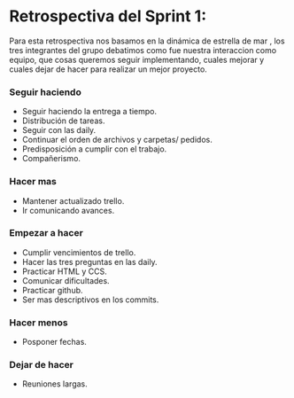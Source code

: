 # Retrospectiva del Sprint 1:


Para esta retrospectiva nos basamos en la dinámica de estrella de mar , los tres integrantes del grupo debatimos como fue nuestra interaccion como equipo,
que cosas queremos seguir implementando, cuales mejorar y cuales dejar de hacer para realizar un mejor proyecto.

### **Seguir haciendo**

* Seguir haciendo la entrega a tiempo.
* Distribución de tareas.
* Seguir con las daily.
* Continuar el orden de archivos y carpetas/ pedidos.
* Predisposición a cumplir con el trabajo.
* Compañerismo.

### **Hacer mas**
* Mantener actualizado trello.
* Ir comunicando avances.

### **Empezar a hacer**
* Cumplir vencimientos de trello.
* Hacer las tres preguntas en las daily.
* Practicar HTML y CCS.
* Comunicar dificultades.
* Practicar github.
* Ser mas descriptivos en los commits.

### **Hacer menos**
* Posponer fechas.

### **Dejar de hacer**
* Reuniones largas.

